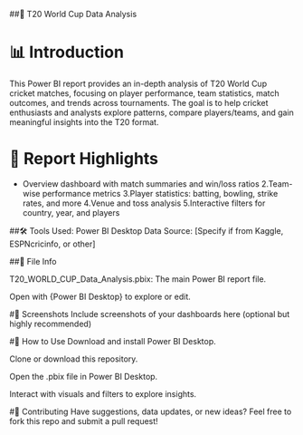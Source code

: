 ##🏏 T20 World Cup Data Analysis

# 📊 Introduction
This Power BI report provides an in-depth analysis of T20 World Cup cricket matches, focusing on player performance, team statistics, match outcomes, and trends across tournaments. The goal is to help cricket enthusiasts and analysts explore patterns, compare players/teams, and gain meaningful insights into the T20 format.

# 🧾 Report Highlights

*  Overview dashboard with match summaries and win/loss ratios
2.Team-wise performance metrics
3.Player statistics: batting, bowling, strike rates, and more
4.Venue and toss analysis
5.Interactive filters for country, year, and players

##🛠️ Tools Used:
Power BI Desktop
Data Source: [Specify if from Kaggle, ESPNcricinfo, or other]

##📂 File Info

T20_WORLD_CUP_Data_Analysis.pbix: The main Power BI report file.

Open with {Power BI Desktop} to explore or edit.

#📸 Screenshots
Include screenshots of your dashboards here (optional but highly recommended)

#🔧 How to Use
Download and install Power BI Desktop.

Clone or download this repository.

Open the .pbix file in Power BI Desktop.

Interact with visuals and filters to explore insights.

#🤝 Contributing
Have suggestions, data updates, or new ideas? Feel free to fork this repo and submit a pull request!
